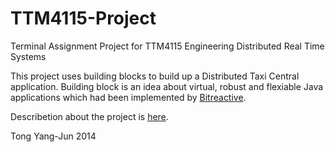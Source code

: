 TTM4115-Project
===============

Terminal Assignment Project for TTM4115 Engineering Distributed Real Time Systems

This project uses building blocks to build up a Distributed Taxi Central application. Building block is an idea about virtual, robust and flexiable Java applications which had been implemented by [Bitreactive](http://www.bitreactive.com/).

Describetion about the project is [here](http://www.item.ntnu.no/_media/studies/courses/ttm4115/termassignment2014v3.pdf).

Tong Yang-Jun 2014
